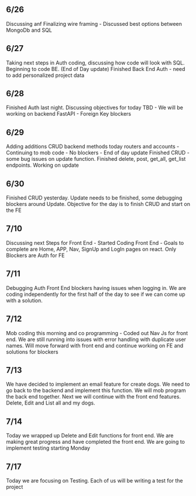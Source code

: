 ## 6/26
Discussing anf Finalizing wire framing - Discussed best options between MongoDb and SQL
## 6/27
Taking next steps in Auth coding, discussing how code will look with SQL. Beginning to code BE. (End of Day update) Finished Back End Auth - need to add personalized project data
## 6/28
Finished Auth last night. Discussing objectives for today TBD - We will be working on backend FastAPI - Foreign Key blockers
## 6/29
Adding additions CRUD backend methods today routers and accounts - Continuing to mob code - No blockers - End of day update Finished CRUD - some bug issues on update function. Finished delete, post, get_all, get_list endpoints. Working on update
## 6/30
Finished CRUD yesterday. Update needs to be finished, some debugging blockers around Update. Objective for the day is to finish CRUD and start on the FE
## 7/10
Discussing next Steps for Front End - Started Coding Front End - Goals to complete are Home, APP, Nav, SignUp and LogIn pages on react. Only Blockers are Auth for FE
## 7/11
Debugging Auth Front End blockers having issues when logging in. We are coding independently for the first half of the day to see if we can come up with a solution.
## 7/12
Mob coding this morning and co programming - Coded out Nav Js for front end. We are still running into issues with error handling with duplicate user names. Will move forward with front end and continue working on FE and solutions for blockers
## 7/13
We have decided to implement an email feature for create dogs. We need to go back to the backend and implement this function. We will mob program the back end together. Next we will continue with the front end features. Delete, Edit and List all and my dogs.
## 7/14
Today we wrapped up Delete and Edit functions for front end. We are making great progress and have completed the front end. We are going to implement testing starting Monday
## 7/17
Today we are focusing on Testing. Each of us will be writing a test for the project
